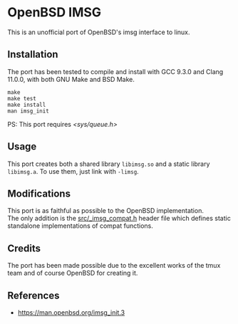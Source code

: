 # OpenBSD IMSG

This is an unofficial port of OpenBSD's imsg interface to linux.

## Installation

The port has been tested to compile and install with GCC 9.3.0 and
Clang 11.0.0, with both GNU Make and BSD Make.

```
make
make test
make install
man imsg_init
```

PS: This port requires *<sys/queue.h>*

## Usage

This port creates both a shared library `libimsg.so` and a static library
`libimsg.a`. To use them, just link with `-limsg`.

## Modifications

This port is as faithful as possible to the OpenBSD implementation.<br>
The only addition is the [src/_imsg_compat.h](src/_imsg_compat.h) header
file which defines static standalone implementations of compat functions.

## Credits

The port has been made possible due to the excellent works of the tmux
team and of course OpenBSD for creating it.

## References

- https://man.openbsd.org/imsg_init.3
